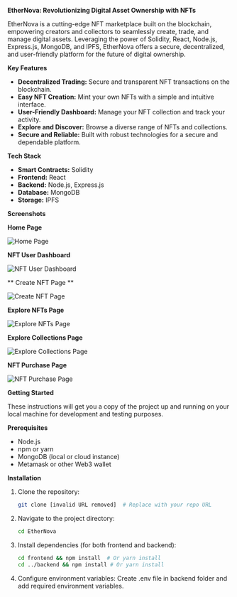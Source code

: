 **EtherNova: Revolutionizing Digital Asset Ownership with NFTs**

EtherNova is a cutting-edge NFT marketplace built on the blockchain, empowering creators and collectors to seamlessly create, trade, and manage digital assets. Leveraging the power of Solidity, React, Node.js, Express.js, MongoDB, and IPFS, EtherNova offers a secure, decentralized, and user-friendly platform for the future of digital ownership.

**Key Features**

*   **Decentralized Trading:** Secure and transparent NFT transactions on the blockchain.
*   **Easy NFT Creation:** Mint your own NFTs with a simple and intuitive interface.
*   **User-Friendly Dashboard:** Manage your NFT collection and track your activity.
*   **Explore and Discover:** Browse a diverse range of NFTs and collections.
*   **Secure and Reliable:** Built with robust technologies for a secure and dependable platform.

**Tech Stack**

*   **Smart Contracts:** Solidity
*   **Frontend:** React
*   **Backend:** Node.js, Express.js
*   **Database:** MongoDB
*   **Storage:** IPFS

**Screenshots**

**Home Page**

![Home Page](https://github.com/user-attachments/assets/e5584688-23b0-45ae-94e1-5b8235baa92e)

**NFT User Dashboard**

![NFT User Dashboard](https://github.com/user-attachments/assets/064f7518-4325-4ce8-8b7c-ac039775dca3)

** Create NFT Page **

![Create NFT Page](https://github.com/user-attachments/assets/30e2e200-a84f-4df0-adf1-1a209719e60d)

**Explore NFTs Page**

![Explore NFTs Page](https://github.com/user-attachments/assets/b805f442-c135-40a9-b264-9441bc7bae95)

**Explore Collections Page**

![Explore Collections Page](https://github.com/user-attachments/assets/d9de055e-c624-4d6f-a18e-b8a0c7b23934)

**NFT Purchase Page**

![NFT Purchase Page](https://github.com/user-attachments/assets/cdd3a729-5df8-4b8d-a232-dc2b6c325c82)

**Getting Started**

These instructions will get you a copy of the project up and running on your local machine for development and testing purposes.

**Prerequisites**

*   Node.js
*   npm or yarn
*   MongoDB (local or cloud instance)
*   Metamask or other Web3 wallet

**Installation**

1.  Clone the repository:

    ```bash
    git clone [invalid URL removed]  # Replace with your repo URL
    ```

2.  Navigate to the project directory:

    ```bash
    cd EtherNova
    ```

3.  Install dependencies (for both frontend and backend):

    ```bash
    cd frontend && npm install  # Or yarn install
    cd ../backend && npm install # Or yarn install
    ```

4. Configure environment variables:
Create .env file in backend folder and add required environment variables.
